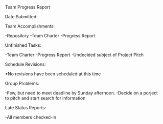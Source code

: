 
Team Progress Report

Date Submitted:


Team Accomplishments:

-Repository
-Team Charter
-Progress Report


Unfinished Tasks:

-Team Charter
-Progress Report
-Undecided subject of Project Pitch

Schedule Revisions:

*No revisions have been scheduled at this time

Group Problems:

-Few, but need to meet deadline by Sunday afternoon. 
-Decide on a porject to pitch and start search for information

Late Status Reports:

-All members checked-in
